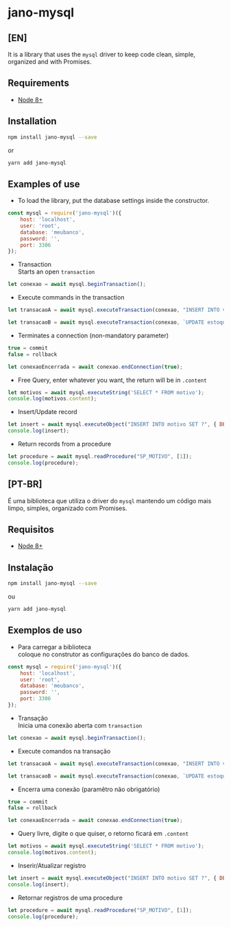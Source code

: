 # jano-mysql

## [EN]  

It is a library that uses the `mysql` driver to keep code clean, simple, organized and with Promises.

## Requirements
* [Node 8+](https://nodejs.org/en/)

## Installation
```bash
npm install jano-mysql --save
````
or
```bash
yarn add jano-mysql
````
## Examples of use
* To load the library,
  put the database settings inside the constructor.  

```javascript
const mysql = require('jano-mysql')({
    host: 'localhost',
    user: 'root',
    database: 'meubanco',
    password: '',
    port: 3306
});
```
* Transaction  
Starts an open `transaction`
```javascript
let conexao = await mysql.beginTransaction();
 ```
* Execute commands in the transaction
 ```javascript
let transacaoA = await mysql.executeTransaction(conexao, "INSERT INTO venda SET ?", { IDPRODUTO: 1, IDCLIENTE: 2 })

let transacaoB = await mysql.executeTransaction(conexao, `UPDATE estoque SET ? WHERE IDESTOQUE = ${IDESTOQUE}`, { VALOR: 2 })
 ```

* Terminates a connection (non-mandatory parameter)

```javascript
true = commit 
false = rollback
  ```
```javascript
let conexaoEncerrada = await conexao.endConnection(true);
 ```
* Free Query, enter whatever you want, the return will be in `.content`

```javascript
let motivos = await mysql.executeString('SELECT * FROM motivo');
console.log(motivos.content);
```     
* Insert/Update record

```javascript
let insert = await mysql.executeObject("INSERT INTO motivo SET ?", { DESCRICAO: 'teste' });
console.log(insert);
``` 

* Return records from a procedure
```javascript
let procedure = await mysql.readProcedure("SP_MOTIVO", [1]);
console.log(procedure);
``` 


## [PT-BR]  

É uma biblioteca que utiliza o driver do `mysql` mantendo um código mais limpo, simples, organizado com Promises.

## Requisitos
* [Node 8+](https://nodejs.org/en/)
## Instalação
```bash
npm install jano-mysql --save
````
ou
```bash
yarn add jano-mysql
````
## Exemplos de uso
* Para carregar a biblioteca  
   coloque no construtor as configurações do banco de dados.  

```javascript
const mysql = require('jano-mysql')({
    host: 'localhost',
    user: 'root',
    database: 'meubanco',
    password: '',
    port: 3306
});
```
* Transação  
Inicia uma conexão aberta com `transaction` 
```javascript
let conexao = await mysql.beginTransaction();
 ```
* Execute comandos na transação
 ```javascript
let transacaoA = await mysql.executeTransaction(conexao, "INSERT INTO venda SET ?", { IDPRODUTO: 1, IDCLIENTE: 2 })

let transacaoB = await mysql.executeTransaction(conexao, `UPDATE estoque SET ? WHERE IDESTOQUE = ${IDESTOQUE}`, { VALOR: 2 })
 ```

* Encerra uma conexão (paramêtro não obrigatório) 

```javascript
true = commit 
false = rollback
  ```
```javascript
let conexaoEncerrada = await conexao.endConnection(true);
 ```
* Query livre, digite o que quiser, o retorno ficará em `.content`

```javascript
let motivos = await mysql.executeString('SELECT * FROM motivo');
console.log(motivos.content);
```     
* Inserir/Atualizar registro

```javascript
let insert = await mysql.executeObject("INSERT INTO motivo SET ?", { DESCRICAO: 'teste' });
console.log(insert);
``` 

* Retornar registros de uma procedure
```javascript
let procedure = await mysql.readProcedure("SP_MOTIVO", [1]);
console.log(procedure);
``` 
